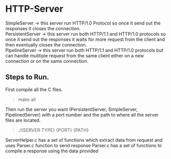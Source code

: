 # HTTP-Server


SimpleServer -> this server run HTTP/1.0 Protocol so once it send out the responses it closes the connection.  
PersistentServer -> this server run both HTTP/1.1 and HTTP/1.0 protocols so once it send out the responses it waits for more request from the client and then eventually closes the connection.  
PipelineServer -> this server run both HTTP/1.1 and HTTP/1.0 protocols but can handle mulitiple request from the same client either on a new connection or on the same connection.  




## Steps to Run.  

First compile all the C files.  

> make all


   
Then run the server you want (PersistentServer, SimpleServer, PipelinedServer) with a port number and the path to where all the server files are located.

> ./{SERVER TYPE} {PORT} {PATH}



ServerHelper.c has a set of functions which extract data from request and uses Parser.c function to send response
Parser.c has a set of functions to compile a response using the data provided
